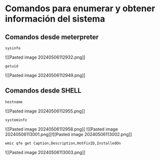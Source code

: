 
# Comandos para enumerar y obtener información del sistema

## Comandos desde meterpreter
```
sysinfo
```
![[Pasted image 20240506112932.png]]

```
getuid
```
![[Pasted image 20240506112949.png]]

## Comandos desde SHELL

```
hostname
```
![[Pasted image 20240506112955.png]]

```
systeminfo
```
![[Pasted image 20240506112958.png]]
![[Pasted image 20240506113001.png]]![[Pasted image 20240506113002.png]]

```
wmic qfe get Caption,Description,HotFixID,InstalledOn
```
![[Pasted image 20240506113003.png]]